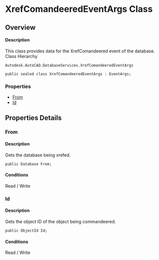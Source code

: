 # XrefComandeeredEventArgs Class

## Overview

#### Description
This class provides data for the XrefComandeered event of the database.
Class Hierarchy
```text
Autodesk.AutoCAD.DatabaseServices.XrefComandeeredEventArgs
```

```text
public sealed class XrefComandeeredEventArgs : EventArgs;
```

### Properties

- [From](#from)
- [Id](#id)


## Properties Details

### From

#### Description
Gets the database being xrefed.
```text
public Database From;
```

#### Conditions
Read / Write
### Id

#### Description
Gets the object ID of the object being commandeered.
```text
public ObjectId Id;
```

#### Conditions
Read / Write